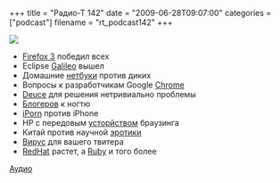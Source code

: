 +++
title = "Радио-Т 142"
date = "2009-06-28T09:07:00"
categories = ["podcast"]
filename = "rt_podcast142"
+++

![](https://radio-t.com/images/radio-t/rt142.png)




- [Firefox 3](http://www.securitylab.ru/news/381727.php) победил всех
- Eclipse [Galileo](http://eclipse.dzone.com/articles/eclipse-galileo-how-release) вышел
- Домашние [нетбуки](http://webplanet.ru/news/gadgets/2009/06/25/net_no.html) против диких
- Вопросы к разработчикам Google [Chrome](http://chromosapiens.ru/index.php?topic=838)
- [Deuce](http://sites.google.com/site/deucestm/) для решения нетривиально проблемы
- [Блогеров](http://webplanet.ru/news/law/2009/06/23/ftc_on_blogger_ads.html) к ногтю
- [iPorn](http://www.techcrunch.com/2009/06/24/yep-iporn-is-here-for-the-iphone/) против iPhone
- HP с передовым [усторйством](http://hard.compulenta.ru/436995/) браузинга
- Китай против научной [эротики](http://net.compulenta.ru/436689/)
- [Вирус](http://soft.compulenta.ru/436651/) для вашего твитера
- [RedHat](http://business.compulenta.ru/436617/) растет, а [Ruby](http://www.securitylab.ru/news/381796.php) и того более

[Аудио](http://archive.rucast.net/radio-t/media/rt_podcast142.mp3)
<audio src="http://archive.rucast.net/radio-t/media/rt_podcast142.mp3" preload="none"></audio>